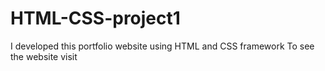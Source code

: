 # HTML-CSS-project1
I developed this portfolio website using HTML and CSS framework To see the website visit   

